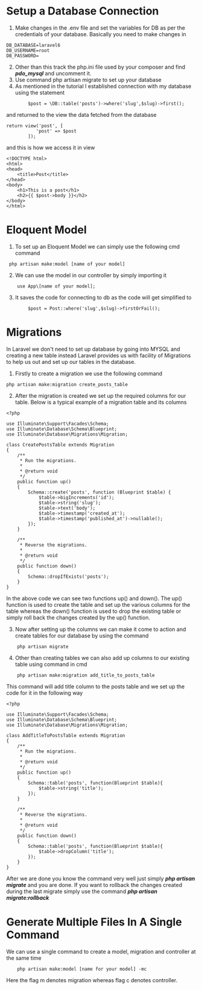 # Setup a Database Connection

1. Make changes in the .env file and set the variables for DB as per the credentials of your database. Basically you need to make changes in 
```
DB_DATABASE=laravel6
DB_USERNAME=root
DB_PASSWORD=
```
2. Other than this track the php.ini file used by your composer and find ***pdo_mysql*** and uncomment it.
3. Use command php artisan migrate to set up your database
4. As mentioned in the tutorial I established connection with my database using the statement 
```
     	$post = \DB::table('posts')->where('slug',$slug)->first();
```
and returned to the view the data fetched from the database
```
return view('post', [
           'post' => $post 
        ]);
```
and this is how we access it in view
```
<!DOCTYPE html>
<html>
<head>
	<title>Post</title>
</head>
<body>
	<h1>This is a post</h1>
	<h2>{{ $post->body }}</h2>
</body>
</html>
```

# Eloquent Model

1. To set up an Eloquent Model we can simply use the following cmd command
```
 php artisan make:model [name of your model]
```
2. We can use the model in our controller by simply importing it
```
	use App\[name of your model];
```
3. It saves the code for connecting to db as the code will get simplified to
```
     	$post = Post::where('slug',$slug)->firstOrFail();
```

# Migrations

In Laravel we don't need to set up database by going into MYSQL and creating a new table instead Laravel provides us with facility of Migrations to help us out and set up our tables in the database.

1. Firstly to create a migration we use the following command
```
php artisan make:migration create_posts_table
```
2. After the migration is created we set up the required columns for our table. Below is a typical example of a migration table and its columns
```
<?php

use Illuminate\Support\Facades\Schema;
use Illuminate\Database\Schema\Blueprint;
use Illuminate\Database\Migrations\Migration;

class CreatePostsTable extends Migration
{
    /**
     * Run the migrations.
     *
     * @return void
     */
    public function up()
    {
        Schema::create('posts', function (Blueprint $table) {
            $table->bigIncrements('id');
            $table->string('slug');
            $table->text('body');
            $table->timestamp('created_at');
            $table->timestamp('published_at')->nullable();
        });
    }

    /**
     * Reverse the migrations.
     *
     * @return void
     */
    public function down()
    {
        Schema::dropIfExists('posts');
    }
}

```
In the above code we can see two functions up() and down(). The up() function is used to create the table and set up the various columns for the table whereas the down() function is used to drop the existing table or simply roll back the changes created by the up() function.

3. Now after setting up the columns we can make it come to action and create tables for our database by using the command
```
	php artisan migrate
```
4. Other than creating tables we can also add up columns to our existing table using command in cmd
```
	php artisan make:migration add_title_to_posts_table
```
This command will add title column to the posts table and we set up the code for it in the following way
```
<?php

use Illuminate\Support\Facades\Schema;
use Illuminate\Database\Schema\Blueprint;
use Illuminate\Database\Migrations\Migration;

class AddTitleToPostsTable extends Migration
{
    /**
     * Run the migrations.
     *
     * @return void
     */
    public function up()
    {
        Schema::table('posts', function(Blueprint $table){
            $table->string('title');
        }); 
    }

    /**
     * Reverse the migrations.
     *
     * @return void
     */
    public function down()
    {
        Schema::table('posts', function(Blueprint $table){
            $table->dropColumn('title');
        });
    }
}
```
After we are done you know the command very well just simply ***php artisan migrate*** and you are done.
If you want to rollback the changes created during the last migrate simply use the command ***php artisan migrate:rollback***

# Generate Multiple Files In A Single Command

We can use a single command to create a model, migration and controller at the same time

```
	php artisan make:model [name for your model] -mc
```
Here the flag m denotes migration whereas flag c denotes controller.
